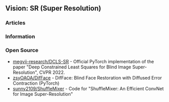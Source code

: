## Vision: SR (Super Resolution)


### Articles



### Information


### Open Source
- [megvii-research/DCLS-SR](https://github.com/megvii-research/DCLS-SR) - Official PyTorch implementation of the paper "Deep Constrained Least Squares for Blind Image Super-Resolution", CVPR 2022.
- [zsyOAOA/DifFace](https://github.com/zsyOAOA/DifFace) - DifFace: Blind Face Restoration with Diffused Error Contraction (PyTorch)
- [sunny2109/ShuffleMixer](https://github.com/sunny2109/ShuffleMixer) - Code for "ShuffleMixer: An Efficient ConvNet for Image Super-Resolution"

